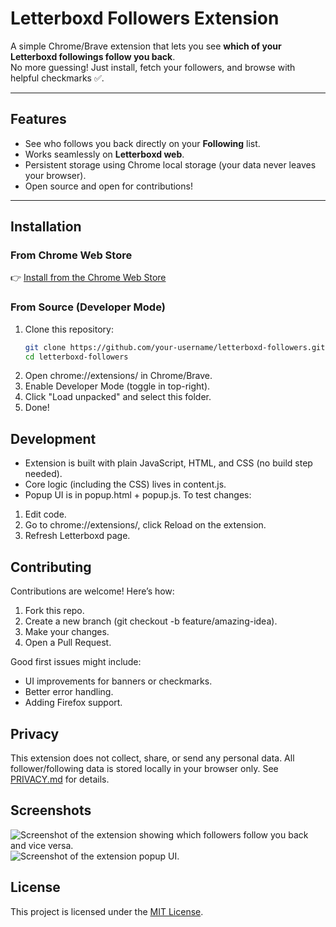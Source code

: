 # Letterboxd Followers Extension  

A simple Chrome/Brave extension that lets you see **which of your Letterboxd followings follow you back**.  
No more guessing! Just install, fetch your followers, and browse with helpful checkmarks ✅.  

---

## Features
- See who follows you back directly on your **Following** list.  
- Works seamlessly on **Letterboxd web**.  
- Persistent storage using Chrome local storage (your data never leaves your browser).  
- Open source and open for contributions!  

---

## Installation

### From Chrome Web Store  
👉 [Install from the Chrome Web Store](https://chrome.google.com/webstore/detail/your-extension-id)  

### From Source (Developer Mode)  
1. Clone this repository:  
   ```bash
   git clone https://github.com/your-username/letterboxd-followers.git
   cd letterboxd-followers
2. Open chrome://extensions/ in Chrome/Brave.
3. Enable Developer Mode (toggle in top-right).
4. Click "Load unpacked" and select this folder.
5. Done!

## Development
- Extension is built with plain JavaScript, HTML, and CSS (no build step needed).
- Core logic (including the CSS) lives in content.js.
- Popup UI is in popup.html + popup.js.
To test changes:
1. Edit code.
2. Go to chrome://extensions/, click Reload on the extension.
3. Refresh Letterboxd page.

## Contributing

Contributions are welcome! Here’s how:

1. Fork this repo.
2. Create a new branch (git checkout -b feature/amazing-idea).
3. Make your changes.
4. Open a Pull Request.

Good first issues might include:
- UI improvements for banners or checkmarks.
- Better error handling.
- Adding Firefox support.

## Privacy

This extension does not collect, share, or send any personal data.
All follower/following data is stored locally in your browser only.
See [PRIVACY.md](https://github.com/aether1n/letterboxd-follower-checker/blob/main/PRIVACY.md) for details.

## Screenshots
![Screenshot of the extension showing which followers follow you back and vice versa.](https://github.com/user-attachments/assets/11dbb26d-aef5-4272-bed7-face44edf38c)
![Screenshot of the extension popup UI.](https://github.com/user-attachments/assets/8b6910dd-f794-4dea-9dff-2221d3d216c7)

## License
This project is licensed under the [MIT License](https://opensource.org/license/MIT).
